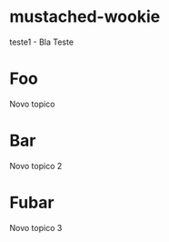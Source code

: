 mustached-wookie
================

teste1 - Bla
Teste

Foo
===
Novo topico

Bar
===
Novo topico 2

Fubar
=====
Novo topico 3
